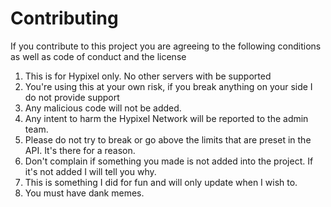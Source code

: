 # Contributing 
If you contribute to this project you are agreeing to the following conditions as well as code of conduct and the license
1) This is for Hypixel only. No other servers with be supported
2) You're using this at your own risk, if you break anything on your side I do not provide support
3) Any malicious code will not be added. 
4) Any intent to harm the Hypixel Network will be reported to the admin team.
5) Please do not try to break or go above the limits that are preset in the API. It's there for a reason.
6) Don't complain if something you made is not added into the project. If it's not added I will tell you why.
7) This is something I did for fun and will only update when I wish to.
8) You must have dank memes.
